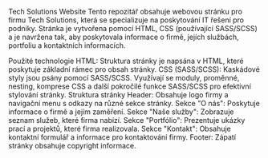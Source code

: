 Tech Solutions Website
Tento repozitář obsahuje webovou stránku pro firmu Tech Solutions, která se specializuje na poskytování IT řešení pro podniky. Stránka je vytvořena pomocí HTML, CSS (používající SASS/SCSS) a je navržena tak, aby poskytovala informace o firmě, jejích službách, portfoliu a kontaktních informacích.

Použité technologie
HTML: Struktura stránky je napsána v HTML, které poskytuje základní rámec pro obsah stránky.
CSS (SASS/SCSS): Kaskádové styly jsou psány pomocí SASS/SCSS. Využívají se moduly, proměnné, nesting, komprese CSS a další pokročilé funkce SASS/SCSS pro efektivní stylování stránky.
Struktura stránky
Header: Obsahuje logo firmy a navigační menu s odkazy na různé sekce stránky.
Sekce "O nás": Poskytuje informace o firmě a jejím zaměření.
Sekce "Naše služby": Zobrazuje seznam služeb, které firma nabízí.
Sekce "Portfólio": Prezentuje ukázky prací a projektů, které firma realizovala.
Sekce "Kontakt": Obsahuje kontaktní formulář a informace pro kontaktování firmy.
Footer: Zápatí stránky obsahuje copyright informace.
